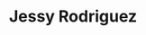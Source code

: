 ---
pid: PT88
title: Jessy Rodriguez
location_transcription: Penn Treaty Park
zipcode: 
outside_phl: 
neighborhood: 
age: '8'
age_range: 6-13
instagram: 
image_file_name: PT_88.jpg
proposal_transcription: |-
  littel flags
  bathroom for the park
topic: Environment
topic_summary: '0'
type: Space,Park
keywords_other: 
credit: '19134'
image_labels: 
twitter: 
facebook: 
permalink: "/monuments/pt88/"
layout: item-page
---